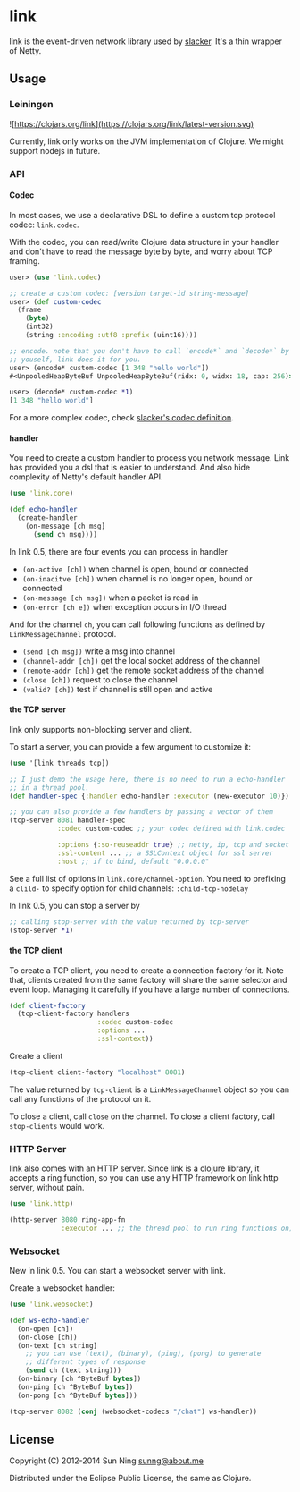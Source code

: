 # link

link is the event-driven network library used by
[slacker](https://github.com/sunng87/slacker). It's a thin wrapper of Netty.

## Usage

### Leiningen

![https://clojars.org/link](https://clojars.org/link/latest-version.svg)

Currently, link only works on the JVM implementation of Clojure. We
might support nodejs in future.

### API

#### Codec

In most cases, we use a declarative DSL to define a custom tcp
protocol codec: `link.codec`.

With the codec, you can read/write Clojure data structure in your
handler and don't have to read the message byte by byte, and  worry
about TCP framing.

```clojure
user> (use 'link.codec)

;; create a custom codec: [version target-id string-message]
user> (def custom-codec
  (frame
    (byte)
    (int32)
    (string :encoding :utf8 :prefix (uint16))))

;; encode. note that you don't have to call `encode*` and `decode*` by
;; youself, link does it for you.
user> (encode* custom-codec [1 348 "hello world"])
#<UnpooledHeapByteBuf UnpooledHeapByteBuf(ridx: 0, widx: 18, cap: 256)>

user> (decode* custom-codec *1)
[1 348 "hello world"]
```

For a more complex codec, check <a
href="https://github.com/sunng87/slacker/blob/master/src/slacker/protocol.clj">slacker's
codec definition</a>.

#### handler

You need to create a custom handler to process you network
message. Link has provided you a dsl that is easier to understand. And
also hide complexity of Netty's default handler API.

```clojure
(use 'link.core)

(def echo-handler
  (create-handler
    (on-message [ch msg]
      (send ch msg))))
```

In link 0.5, there are four events you can process in handler

* `(on-active [ch])` when channel is open, bound or connected
* `(on-inacitve [ch])` when channel is no longer open, bound or connected
* `(on-message [ch msg])` when a packet is read in
* `(on-error [ch e])` when exception occurs in I/O thread

And for the channel `ch`, you can call following functions as defined
by `LinkMessageChannel` protocol.

* `(send [ch msg])` write a msg into channel
* `(channel-addr [ch])` get the local socket address of the channel
* `(remote-addr [ch])` get the remote socket address of the channel
* `(close [ch])` request to close the channel
* `(valid? [ch])` test if channel is still open and active

#### the TCP server

link only supports non-blocking server and client.

To start a server, you can provide a few argument to customize it:

```clojure
(use '[link threads tcp])

;; I just demo the usage here, there is no need to run a echo-handler
;; in a thread pool.
(def handler-spec {:handler echo-handler :executor (new-executor 10)})

;; you can also provide a few handlers by passing a vector of them
(tcp-server 8081 handler-spec
            :codec custom-codec ;; your codec defined with link.codec

            :options {:so-reuseaddr true} ;; netty, ip, tcp and socket options
            :ssl-content ... ;; a SSLContext object for ssl server
            :host ;; if to bind, default "0.0.0.0"

```

See a full list of options in `link.core/channel-option`. You need to
prefixing a `clild-` to specify option for child channels:
`:child-tcp-nodelay`

In link 0.5, you can stop a server by
``` clojure
;; calling stop-server with the value returned by tcp-server
(stop-server *1)
```
#### the TCP client

To create a TCP client, you need to create a connection factory for
it. Note that, clients created from the same factory will share the
same selector and event loop. Managing it carefully if you have a
large number of connections.

```clojure
(def client-factory
  (tcp-client-factory handlers
                      :codec custom-codec
                      :options ...
                      :ssl-context))
```

Create a client

```clojure
(tcp-client client-factory "localhost" 8081)
```

The value returned by `tcp-client` is a `LinkMessageChannel` object so
you can call any functions of the protocol on it.

To close a client, call `close` on the channel. To close a client
factory, call `stop-clients` would work.


### HTTP Server

link also comes with an HTTP server. Since link is a clojure library,
it accepts a ring function, so you can use any HTTP framework on link
http server, without pain.

```clojure
(use 'link.http)

(http-server 8080 ring-app-fn
             :executor ... ;; the thread pool to run ring functions on)
```

### Websocket

New in link 0.5. You can start a websocket server with link.

Create a websocket handler:

```clojure
(use 'link.websocket)

(def ws-echo-handler
  (on-open [ch])
  (on-close [ch])
  (on-text [ch string]
    ;; you can use (text), (binary), (ping), (pong) to generate
    ;; different types of response
    (send ch (text string)))
  (on-binary [ch ^ByteBuf bytes])
  (on-ping [ch ^ByteBuf bytes])
  (on-pong [ch ^ByteBuf bytes]))

(tcp-server 8082 (conj (websocket-codecs "/chat") ws-handler))

```

## License

Copyright (C) 2012-2014 Sun Ning <sunng@about.me>

Distributed under the Eclipse Public License, the same as Clojure.
